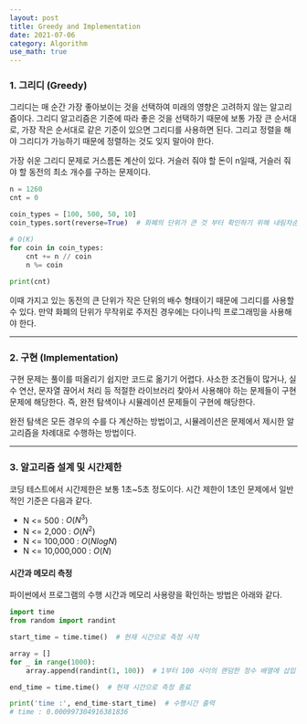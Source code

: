 ```yaml
---
layout: post
title: Greedy and Implementation
date: 2021-07-06
category: Algorithm
use_math: true
---
```


### 1. 그리디 (Greedy)

그리디는 매 순간 가장 좋아보이는 것을 선택하여 미래의 영향은 고려하지 않는 알고리즘이다. 그리디 알고리즘은 기준에 따라 좋은 것을 선택하기 때문에 보통 가장 큰 순서대로, 가장 작은 순서대로 같은 기준이 있으면 그리디를 사용하면 된다. 그리고 정렬을 해야 그리디가 가능하기 때문에 정렬하는 것도 잊지 말아야 한다. 

가장 쉬운 그리디 문제로 거스름돈 계산이 있다. 거슬러 줘야 할 돈이 n일때, 거슬러 줘야 할 동전의 최소 개수를 구하는 문제이다.

```python
n = 1260
cnt = 0

coin_types = [100, 500, 50, 10]
coin_types.sort(reverse=True)  # 화폐의 단위가 큰 것 부터 확인하기 위해 내림차순 정렬

# O(K)
for coin in coin_types:
    cnt += n // coin
    n %= coin
    
print(cnt)
```

이때 가지고 있는 동전의 큰 단위가 작은 단위의 배수 형태이기 때문에 그리디를 사용할 수 있다. 만약 화폐의 단위가 무작위로 주저진 경우에는 다이나믹 프로그래밍을 사용해야 한다. 

---

### 2. 구현 (Implementation)

구현 문제는 풀이를 떠올리기 쉽지만 코드로 옮기기 어렵다. 사소한 조건들이 많거나, 실수 연산, 문자열 끊어서 처리 등 적절한 라이브러리 찾아서 사용해야 하는 문제들이 구현 문제에 해당한다. 즉, 완전 탐색이나 시뮬레이션 문제들이 구현에 해당한다.

완전 탐색은 모든 경우의 수를 다 계산하는 방법이고, 시뮬레이션은 문제에서 제시한 알고리즘을 차례대로 수행하는 방법이다. 

---

### 3. 알고리즘 설계 및 시간제한

코딩 테스트에서 시간제한은 보통 1초~5초 정도이다. 시간 제한이 1초인 문제에서 일반적인 기준은 다음과 같다.

- N <= 500 : $O(N^{3})$ 
- N <= 2,000 : $O(N^{2})$ 
- N <= 100,000 : $O(NlogN)$ 
- N <= 10,000,000 : $O(N)$ 

#### 시간과 메모리 측정

파이썬에서 프로그램의 수행 시간과 메모리 사용량을 확인하는 방법은 아래와 같다.

```python
import time
from random import randint

start_time = time.time()  # 현재 시간으로 측정 시작

array = []
for _ in range(1000):
    array.append(randint(1, 100))  # 1부터 100 사이의 랜덤한 정수 배열에 삽입

end_time = time.time()  # 현재 시간으로 측정 종료

print('time :', end_time-start_time)  # 수행시간 출력
# time : 0.000997304916381836
```
